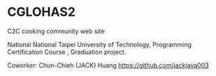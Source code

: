 # CGLOHAS2

C2C cooking community web site

National National Taipei University of Technology,
Programming Certification Course ,  Graduation project.

Coworker: Chun-Chieh (JACK) Huang https://github.com/jackjava003



